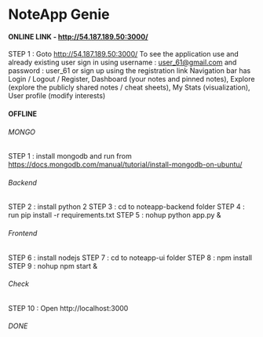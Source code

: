 NoteApp Genie
===============

#### ONLINE LINK - http://54.187.189.50:3000/

STEP 1 : Goto http://54.187.189.50:3000/
    To see the application use and already existing user sign in using username : user_61@gmail.com and password : user_61
    or sign up using the registration link
    Navigation bar has
      Login / Logout / Register,
      Dashboard (your notes and pinned notes),
      Explore (explore the publicly shared notes / cheat sheets),
      My Stats (visualization),
      User profile (modify interests)

#### OFFLINE
###### MONGO
STEP 1  : install mongodb and run from https://docs.mongodb.com/manual/tutorial/install-mongodb-on-ubuntu/

###### Backend
STEP 2  : install python 2
STEP 3  : cd to noteapp-backend folder
STEP 4  : run pip install -r requirements.txt
STEP 5  : nohup python app.py &

###### Frontend
STEP 6  : install nodejs
STEP 7  : cd to noteapp-ui folder
STEP 8  : npm install
STEP 9 : nohup npm start &

###### Check
STEP 10 : Open http://localhost:3000

###### DONE
